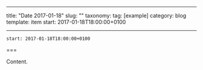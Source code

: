 
---
title: "Date 2017-01-18"
slug: ""
taxonomy:
tag: [example]
category: blog
template: item
start: 2017-01-18T18:00:00+0100

---

``start: 2017-01-18T18:00:00+0100``

===

Content.
